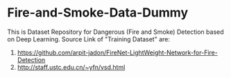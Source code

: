 # Fire-and-Smoke-Data-Dummy

This is Dataset Repository for Dangerous (Fire and Smoke) Detection based on Deep Learning.
Source Link of "Training Dataset" are:

1. https://github.com/arpit-jadon/FireNet-LightWeight-Network-for-Fire-Detection
2. http://staff.ustc.edu.cn/~yfn/vsd.html
